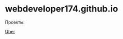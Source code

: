 # webdeveloper174.github.io
Проекты:

[Uber](https://webdeveloper174.github.io/Uber/ "Ссылка на Uber")
